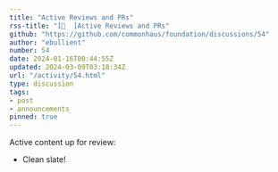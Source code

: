 ```yaml
---
title: "Active Reviews and PRs"
rss-title: "[📣  ]Active Reviews and PRs"
github: "https://github.com/commonhaus/foundation/discussions/54"
author: "ebullient"
number: 54
date: 2024-01-16T00:44:55Z
updated: 2024-03-09T03:18:34Z
url: "/activity/54.html"
type: discussion
tags:
- post
- announcements
pinned: true
---
```

Active content up for review: 

- Clean slate!

